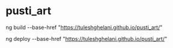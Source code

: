 # pusti_art

ng build --base-href "https://tuleshghelani.github.io/pusti_art/"

ng deploy --base-href "https://tuleshghelani.github.io/pusti_art/"
